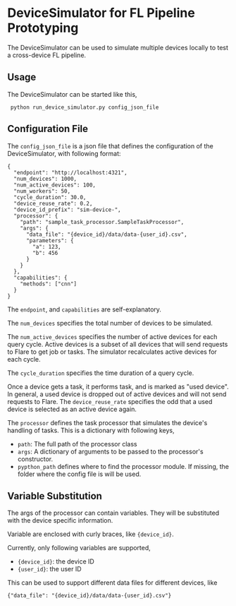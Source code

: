 # DeviceSimulator for FL Pipeline Prototyping

The DeviceSimulator can be used to simulate multiple devices locally to test a cross-device FL pipeline.

## Usage

The DeviceSimulator can be started like this,

     python run_device_simulator.py config_json_file

## Configuration File

The `config_json_file` is a json file that defines the configuration of the DeviceSimulator, with
following format:

```
{
  "endpoint": "http://localhost:4321",
  "num_devices": 1000,
  "num_active_devices": 100,
  "num_workers": 50,
  "cycle_duration": 30.0,
  "device_reuse_rate": 0.2,
  "device_id_prefix": "sim-device-",
  "processor": {
    "path": "sample_task_processor.SampleTaskProcessor",
    "args": {
      "data_file": "{device_id}/data/data-{user_id}.csv",
      "parameters": {
        "a": 123,
        "b": 456
      }
    }
  },
  "capabilities": {
    "methods": ["cnn"]
  }
}

```

The `endpoint`, and `capabilities` are self-explanatory. 

The `num_devices` specifies the total number of devices to be simulated.

The `num_active_devices` specifies the number of active devices for each query cycle. 
Active devices is a subset of all devices that will send requests to Flare to get job or tasks. 
The simulator recalculates active devices for each cycle.

The `cycle_duration` specifies the time duration of a query cycle. 

Once a device gets a task, it performs task, and is marked as "used device". 
In general, a used device is dropped out of active devices and will not send requests to Flare.
The `device_reuse_rate` specifies the odd that a used device is selected as an active device again.

The `processor` defines the task processor that simulates the device's handling of tasks. This is a dictionary 
with following keys,
* `path`: The full path of the processor class
* `args`: A dictionary of arguments to be passed to the processor's constructor.
* `pypthon_path` defines where to find the processor module. If missing, the folder where the config file is will be used.

## Variable Substitution

The args of the processor can contain variables. They will be substituted with the device specific information.

Variable are enclosed with curly braces, like `{device_id}`.

Currently, only following variables are supported,

* `{device_id}`: the device ID
* `{user_id}`: the user ID

This can be used to support different data files for different devices, like

```{"data_file": "{device_id}/data/data-{user_id}.csv"}```
